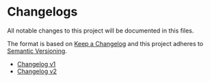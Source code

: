 Changelogs
==========

All notable changes to this project will be documented in this files.

The format is based on [Keep a Changelog](http://keepachangelog.com/)
and this project adheres to [Semantic Versioning](http://semver.org/).

* [Changelog v1](changelogs/CHANGELOG-v1.md)
* [Changelog v2](changelogs/CHANGELOG-v2.md)
